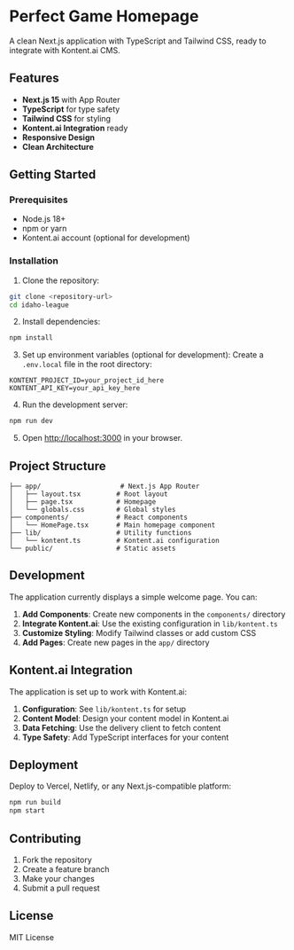 # Perfect Game Homepage

A clean Next.js application with TypeScript and Tailwind CSS, ready to integrate with Kontent.ai CMS.

## Features

- **Next.js 15** with App Router
- **TypeScript** for type safety
- **Tailwind CSS** for styling
- **Kontent.ai Integration** ready
- **Responsive Design**
- **Clean Architecture**

## Getting Started

### Prerequisites

- Node.js 18+
- npm or yarn
- Kontent.ai account (optional for development)

### Installation

1. Clone the repository:
```bash
git clone <repository-url>
cd idaho-league
```

2. Install dependencies:
```bash
npm install
```

3. Set up environment variables (optional for development):
Create a `.env.local` file in the root directory:
```env
KONTENT_PROJECT_ID=your_project_id_here
KONTENT_API_KEY=your_api_key_here
```

4. Run the development server:
```bash
npm run dev
```

5. Open [http://localhost:3000](http://localhost:3000) in your browser.

## Project Structure

```
├── app/                    # Next.js App Router
│   ├── layout.tsx         # Root layout
│   ├── page.tsx           # Homepage
│   └── globals.css        # Global styles
├── components/            # React components
│   └── HomePage.tsx       # Main homepage component
├── lib/                   # Utility functions
│   └── kontent.ts         # Kontent.ai configuration
└── public/                # Static assets
```

## Development

The application currently displays a simple welcome page. You can:

1. **Add Components**: Create new components in the `components/` directory
2. **Integrate Kontent.ai**: Use the existing configuration in `lib/kontent.ts`
3. **Customize Styling**: Modify Tailwind classes or add custom CSS
4. **Add Pages**: Create new pages in the `app/` directory

## Kontent.ai Integration

The application is set up to work with Kontent.ai:

1. **Configuration**: See `lib/kontent.ts` for setup
2. **Content Model**: Design your content model in Kontent.ai
3. **Data Fetching**: Use the delivery client to fetch content
4. **Type Safety**: Add TypeScript interfaces for your content

## Deployment

Deploy to Vercel, Netlify, or any Next.js-compatible platform:

```bash
npm run build
npm start
```

## Contributing

1. Fork the repository
2. Create a feature branch
3. Make your changes
4. Submit a pull request

## License

MIT License
